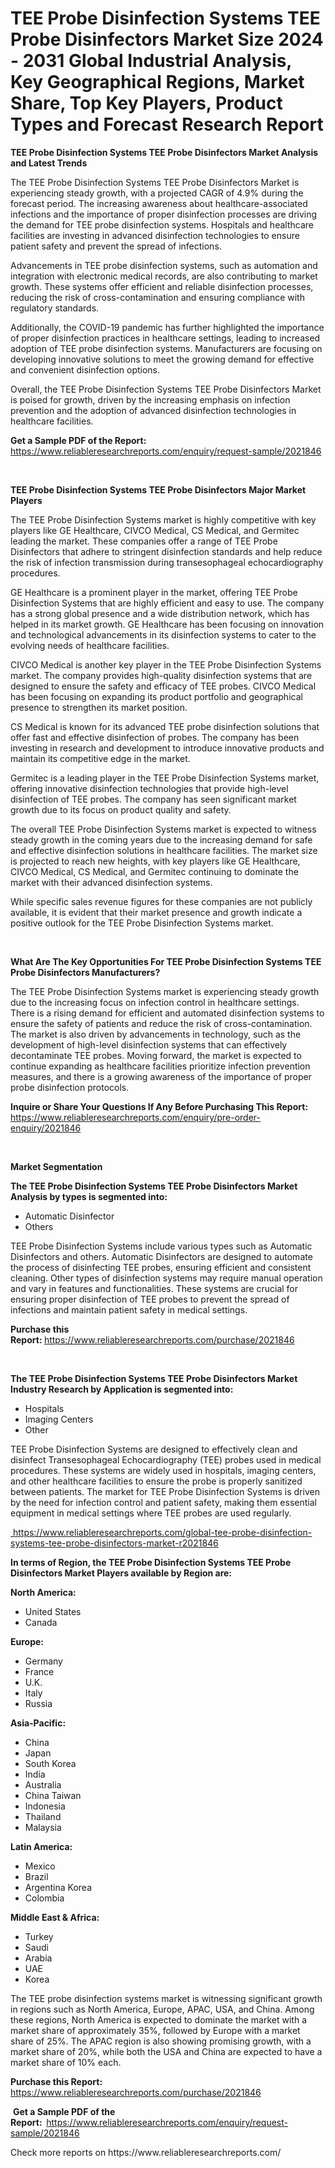 <p><h1>TEE Probe Disinfection Systems TEE Probe Disinfectors Market Size 2024 - 2031 Global Industrial Analysis, Key Geographical Regions, Market Share, Top Key Players, Product Types and Forecast Research Report</h1></p><p><strong>TEE Probe Disinfection Systems TEE Probe Disinfectors Market Analysis and Latest Trends</strong></p>
<p><p>The TEE Probe Disinfection Systems TEE Probe Disinfectors Market is experiencing steady growth, with a projected CAGR of 4.9% during the forecast period. The increasing awareness about healthcare-associated infections and the importance of proper disinfection processes are driving the demand for TEE probe disinfection systems. Hospitals and healthcare facilities are investing in advanced disinfection technologies to ensure patient safety and prevent the spread of infections.</p><p>Advancements in TEE probe disinfection systems, such as automation and integration with electronic medical records, are also contributing to market growth. These systems offer efficient and reliable disinfection processes, reducing the risk of cross-contamination and ensuring compliance with regulatory standards.</p><p>Additionally, the COVID-19 pandemic has further highlighted the importance of proper disinfection practices in healthcare settings, leading to increased adoption of TEE probe disinfection systems. Manufacturers are focusing on developing innovative solutions to meet the growing demand for effective and convenient disinfection options.</p><p>Overall, the TEE Probe Disinfection Systems TEE Probe Disinfectors Market is poised for growth, driven by the increasing emphasis on infection prevention and the adoption of advanced disinfection technologies in healthcare facilities.</p></p>
<p><strong>Get a Sample PDF of the Report:&nbsp;</strong> <a href="https://www.reliableresearchreports.com/enquiry/request-sample/2021846">https://www.reliableresearchreports.com/enquiry/request-sample/2021846</a></p>
<p>&nbsp;</p>
<p><strong>TEE Probe Disinfection Systems TEE Probe Disinfectors Major Market Players</strong></p>
<p><p>The TEE Probe Disinfection Systems market is highly competitive with key players like GE Healthcare, CIVCO Medical, CS Medical, and Germitec leading the market. These companies offer a range of TEE Probe Disinfectors that adhere to stringent disinfection standards and help reduce the risk of infection transmission during transesophageal echocardiography procedures.</p><p>GE Healthcare is a prominent player in the market, offering TEE Probe Disinfection Systems that are highly efficient and easy to use. The company has a strong global presence and a wide distribution network, which has helped in its market growth. GE Healthcare has been focusing on innovation and technological advancements in its disinfection systems to cater to the evolving needs of healthcare facilities.</p><p>CIVCO Medical is another key player in the TEE Probe Disinfection Systems market. The company provides high-quality disinfection systems that are designed to ensure the safety and efficacy of TEE probes. CIVCO Medical has been focusing on expanding its product portfolio and geographical presence to strengthen its market position.</p><p>CS Medical is known for its advanced TEE probe disinfection solutions that offer fast and effective disinfection of probes. The company has been investing in research and development to introduce innovative products and maintain its competitive edge in the market.</p><p>Germitec is a leading player in the TEE Probe Disinfection Systems market, offering innovative disinfection technologies that provide high-level disinfection of TEE probes. The company has seen significant market growth due to its focus on product quality and safety.</p><p>The overall TEE Probe Disinfection Systems market is expected to witness steady growth in the coming years due to the increasing demand for safe and effective disinfection solutions in healthcare facilities. The market size is projected to reach new heights, with key players like GE Healthcare, CIVCO Medical, CS Medical, and Germitec continuing to dominate the market with their advanced disinfection systems.</p><p>While specific sales revenue figures for these companies are not publicly available, it is evident that their market presence and growth indicate a positive outlook for the TEE Probe Disinfection Systems market.</p></p>
<p>&nbsp;</p>
<p><strong>What Are The Key Opportunities For TEE Probe Disinfection Systems TEE Probe Disinfectors Manufacturers?</strong></p>
<p><p>The TEE Probe Disinfection Systems market is experiencing steady growth due to the increasing focus on infection control in healthcare settings. There is a rising demand for efficient and automated disinfection systems to ensure the safety of patients and reduce the risk of cross-contamination. The market is also driven by advancements in technology, such as the development of high-level disinfection systems that can effectively decontaminate TEE probes. Moving forward, the market is expected to continue expanding as healthcare facilities prioritize infection prevention measures, and there is a growing awareness of the importance of proper probe disinfection protocols.</p></p>
<p><strong>Inquire or Share Your Questions If Any Before Purchasing This Report:</strong> <a href="https://www.reliableresearchreports.com/enquiry/pre-order-enquiry/2021846">https://www.reliableresearchreports.com/enquiry/pre-order-enquiry/2021846</a></p>
<p>&nbsp;</p>
<p><strong>Market Segmentation</strong></p>
<p><strong>The TEE Probe Disinfection Systems TEE Probe Disinfectors Market Analysis by types is segmented into:</strong></p>
<p><ul><li>Automatic Disinfector</li><li>Others</li></ul></p>
<p><p>TEE Probe Disinfection Systems include various types such as Automatic Disinfectors and others. Automatic Disinfectors are designed to automate the process of disinfecting TEE probes, ensuring efficient and consistent cleaning. Other types of disinfection systems may require manual operation and vary in features and functionalities. These systems are crucial for ensuring proper disinfection of TEE probes to prevent the spread of infections and maintain patient safety in medical settings.</p></p>
<p><strong>Purchase this Report:&nbsp;</strong><a href="https://www.reliableresearchreports.com/purchase/2021846">https://www.reliableresearchreports.com/purchase/2021846</a></p>
<p>&nbsp;</p>
<p><strong>The TEE Probe Disinfection Systems TEE Probe Disinfectors Market Industry Research by Application is segmented into:</strong></p>
<p><ul><li>Hospitals</li><li>Imaging Centers</li><li>Other</li></ul></p>
<p><p>TEE Probe Disinfection Systems are designed to effectively clean and disinfect Transesophageal Echocardiography (TEE) probes used in medical procedures. These systems are widely used in hospitals, imaging centers, and other healthcare facilities to ensure the probe is properly sanitized between patients. The market for TEE Probe Disinfection Systems is driven by the need for infection control and patient safety, making them essential equipment in medical settings where TEE probes are used regularly.</p></p>
<p><a href="https://www.reliableresearchreports.com/global-tee-probe-disinfection-systems-tee-probe-disinfectors-market-r2021846">&nbsp;https://www.reliableresearchreports.com/global-tee-probe-disinfection-systems-tee-probe-disinfectors-market-r2021846</a></p>
<p><strong>In terms of Region, the TEE Probe Disinfection Systems TEE Probe Disinfectors Market Players available by Region are:</strong></p>
<p>
    <p> <strong> North America: </strong>
        <ul>
            <li>United States</li>
            <li>Canada</li>
        </ul>
        </p> 
    <p> <strong> Europe: </strong>
        <ul>
            <li>Germany</li>
            <li>France</li>
            <li>U.K.</li>
            <li>Italy</li>
            <li>Russia</li>
        </ul>
        </p> 
    <p> <strong> Asia-Pacific: </strong>
        <ul>
            <li>China</li>
            <li>Japan</li>
            <li>South Korea</li>
            <li>India</li>
            <li>Australia</li>
            <li>China Taiwan</li>
            <li>Indonesia</li>
            <li>Thailand</li>
            <li>Malaysia</li>
        </ul>
        </p> 
    <p> <strong> Latin America: </strong>
        <ul>
            <li>Mexico</li>
            <li>Brazil</li>
            <li>Argentina Korea</li>
            <li>Colombia</li>
        </ul>
        </p> 
    <p> <strong> Middle East & Africa: </strong>
        <ul>
            <li>Turkey</li>
            <li>Saudi</li>
            <li>Arabia</li>
            <li>UAE</li>
            <li>Korea</li>
        </ul>
    </p>
    </p>
<p><p>The TEE probe disinfection systems market is witnessing significant growth in regions such as North America, Europe, APAC, USA, and China. Among these regions, North America is expected to dominate the market with a market share of approximately 35%, followed by Europe with a market share of 25%. The APAC region is also showing promising growth, with a market share of 20%, while both the USA and China are expected to have a market share of 10% each.</p></p>
<p><strong>Purchase this Report: </strong><a href="https://www.reliableresearchreports.com/purchase/2021846">https://www.reliableresearchreports.com/purchase/2021846</a></p>
<p>&nbsp;<strong>Get a Sample PDF of the Report:&nbsp;&nbsp;</strong><a href="https://www.reliableresearchreports.com/enquiry/request-sample/2021846">https://www.reliableresearchreports.com/enquiry/request-sample/2021846</a></p>
<p><strong></strong></p>
<p>Check more reports on https://www.reliableresearchreports.com/</p>